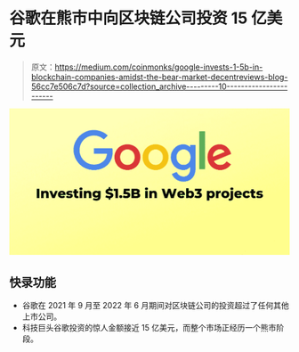 # 谷歌在熊市中向区块链公司投资 15 亿美元

> 原文：<https://medium.com/coinmonks/google-invests-1-5b-in-blockchain-companies-amidst-the-bear-market-decentreviews-blog-56cc7e506c7d?source=collection_archive---------10----------------------->

![](img/71b47a51b8861b0af36f2efa182d159f.png)

## 快录功能

*   谷歌在 2021 年 9 月至 2022 年 6 月期间对区块链公司的投资超过了任何其他上市公司。
*   科技巨头谷歌投资的惊人金额接近 15 亿美元，而整个市场正经历一个熊市阶段。